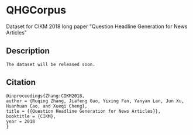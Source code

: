 # QHGCorpus
Dataset for CIKM 2018 long paper "Question Headline Generation for News Articles"

## Description
```
The dataset will be released soon.
```

## Citation
```
@inproceedings{Zhang:CIKM2018,
author = {Ruqing Zhang, Jiafeng Guo, Yixing Fan, Yanyan Lan, Jun Xu, Huanhuan Cao, and Xueqi Cheng},
title = {{Question Headline Generation for News Articles}},
booktitle = {CIKM},
year = 2018
}
```
